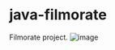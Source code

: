 # java-filmorate
Filmorate project.
![image](https://github.com/user-attachments/assets/f91bbb90-ca4a-40fb-a591-cfad17510b53)
